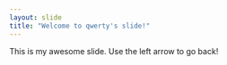 ```yaml
---
layout: slide
title: "Welcome to qwerty's slide!"
---
```

This is my awesome slide.
Use the left arrow to go back!
